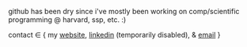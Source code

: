 github has been dry since i've mostly been working on comp/scientific programming @ harvard, ssp, etc. :)


contact ∈ { my <a href="https://www.salmaj.dev" target="_blank">website</a>, <a href="https://www.linkedin.com/in/4ierseries/" target="_blank">linkedin</a> (temporarily disabled), & <a href="mailto:salmaabdijama@gmail.com" target="_blank">email</a> }
